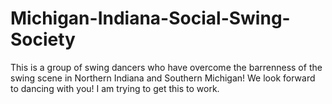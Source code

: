 # Michigan-Indiana-Social-Swing-Society
This is a group of swing dancers who have overcome the barrenness of the swing scene in Northern Indiana and Southern Michigan! We look forward to dancing with you!
I am trying to get this to work.
